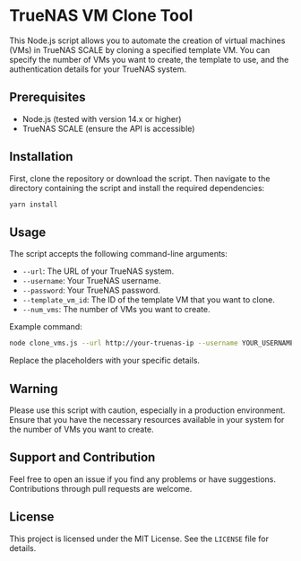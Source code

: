 # TrueNAS VM Clone Tool

This Node.js script allows you to automate the creation of virtual machines (VMs) in TrueNAS SCALE by cloning a specified template VM. You can specify the number of VMs you want to create, the template to use, and the authentication details for your TrueNAS system.

## Prerequisites

- Node.js (tested with version 14.x or higher)
- TrueNAS SCALE (ensure the API is accessible)

## Installation

First, clone the repository or download the script. Then navigate to the directory containing the script and install the required dependencies:

```bash
yarn install
```

## Usage

The script accepts the following command-line arguments:

- `--url`: The URL of your TrueNAS system.
- `--username`: Your TrueNAS username.
- `--password`: Your TrueNAS password.
- `--template_vm_id`: The ID of the template VM that you want to clone.
- `--num_vms`: The number of VMs you want to create.

Example command:

```bash
node clone_vms.js --url http://your-truenas-ip --username YOUR_USERNAME --password YOUR_PASSWORD --template_vm_id YOUR_TEMPLATE_VM_ID --num_vms 10
```

Replace the placeholders with your specific details.

## Warning

Please use this script with caution, especially in a production environment. Ensure that you have the necessary resources available in your system for the number of VMs you want to create.

## Support and Contribution

Feel free to open an issue if you find any problems or have suggestions. Contributions through pull requests are welcome.

## License

This project is licensed under the MIT License. See the `LICENSE` file for details.